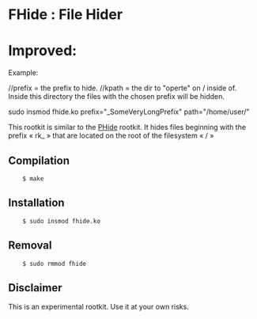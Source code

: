 # FHide : File Hider #

# Improved:

Example:

//prefix = the prefix to hide.
//kpath =  the dir to "operte" on / inside of.  Inside this directory the files with the chosen prefix will be hidden.

sudo insmod fhide.ko prefix="_SomeVeryLongPrefix" path="/home/user/"



This rootkit is similar to the
[PHide](https://github.com/nisay759/linux-rootkits/tree/master/phide) rootkit.
It hides files beginning with the prefix « rk_ » that are located on the root of
the filesystem « / »

## Compilation ##
```
	$ make
```

## Installation ##
```
	$ sudo insmod fhide.ko
```

## Removal ##
```
	$ sudo rmmod fhide
```

## Disclaimer ##

This is an experimental rootkit. Use it at your own risks.
